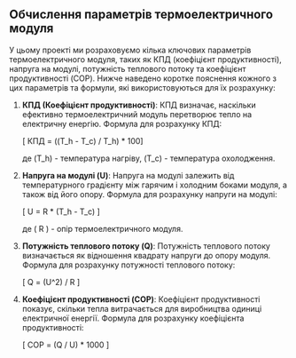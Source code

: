 ## Обчислення параметрів термоелектричного модуля

У цьому проекті ми розраховуємо кілька ключових параметрів термоелектричного модуля, таких як КПД (коефіцієнт продуктивності), напруга на модулі, потужність теплового потоку та коефіцієнт продуктивності (COP). Нижче наведено коротке пояснення кожного з цих параметрів та формули, які використовуються для їх розрахунку:

1. **КПД (Коефіцієнт продуктивності)**:
   КПД визначає, наскільки ефективно термоелектричний модуль перетворює тепло на електричну енергію. Формула для розрахунку КПД:

   \[ КПД = ((T_h - T_c) / T_h) * 100\]

   де \(T_h\) - температура нагріву, \(T_c\) - температура охолодження.

2. **Напруга на модулі (U)**:
   Напруга на модулі залежить від температурного градієнту між гарячим і холодним боками модуля, а також від його опору. Формула для розрахунку напруги на модулі:

   \[ U = R * (T_h - T_c) \]

   де \( R \) - опір термоелектричного модуля.

3. **Потужність теплового потоку (Q)**:
   Потужність теплового потоку визначається як відношення квадрату напруги до опору модуля. Формула для розрахунку потужності теплового потоку:

   \[ Q = (U^2) / R \]

4. **Коефіцієнт продуктивності (COP)**:
   Коефіцієнт продуктивності показує, скільки тепла витрачається для виробництва одиниці електричної енергії. Формула для розрахунку коефіцієнта продуктивності:

   \[ COP = (Q / U) * 1000 \]
